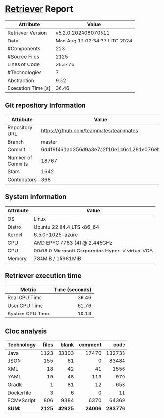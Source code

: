 # [Retriever](https://github.com/PalladioSimulator/Palladio-ReverseEngineering-Retriever) Report
| Attribute          | Value |
| ------------------ | ----- |
| Retriever Version  | v5.2.0.202408070511 |
| Date               | Mon Aug 12 02:34:27 UTC 2024 |
| #Components        | 223 |
| #Source Files      | 2125 |
| Lines of Code      | 283776 |
| #Technologies      | 7 |
| Abstraction        | 9.52 |
| Execution Time [s] | 36.46 |

## Git repository information
|      Attribute    | Value |
| ----------------- | ----- |
| Repository URL    | https://github.com/teammates/teammates |
| Branch            | master |
| Commit            | 6d4f9f461ad256d9a3e7a2f10e1b6c1281e076eb |
| Number of Commits | 18767 |
| Stars             | 1642 |
| Contributors      | 368 |


## System information
| Attribute | Value |
| --------- | ----- |
| OS | Linux  |
| Distro | Ubuntu 22.04.4 LTS x86_64  |
| Kernel | 6.5.0-1025-azure  |
| CPU | AMD EPYC 7763 (4) @ 2.445GHz  |
| GPU | 00:08.0 Microsoft Corporation Hyper-V virtual VGA  |
| Memory | 784MiB / 15981MiB  |

## Retriever execution time
| Metric | Time (seconds) |
| --- | ---: |
| Real CPU Time | 36.46 |
| User CPU Time | 61.76 |
| System CPU Time | 10.13 |
<!--
Explainations:
- __Real CPU Time__: actual time the command has run (can be less than total time spent in user and system mode for multi-threaded processes)
- __User CPU Time__: time the command has spent running in user mode
- __System CPU Time__: time the command has spent running in system or kernel mode
-->

## Cloc analysis

<!-- github.com/AlDanial/cloc v 1.90  T=6.43 s (405.3 files/s, 58458.3 lines/s) -->

|Technology|files|blank|comment|code|
|:-------|-------:|-------:|-------:|-------:|
|Java|1123|33303|17470|132733|
|JSON|155|61|0|83484|
|XML|18|42|41|1556|
|YAML|19|48|113|970|
|Gradle|1|81|12|653|
|Dockerfile|3|6|0|11|
|ECMAScript|806|9384|6370|64369|
|**SUM:**|**2125**|**42925**|**24006**|**283776**|
